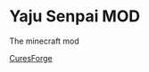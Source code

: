 # Yaju Senpai MOD

The minecraft mod

[CuresForge](https://minecraft.curseforge.com/projects/the-yjsnpi-mod)

